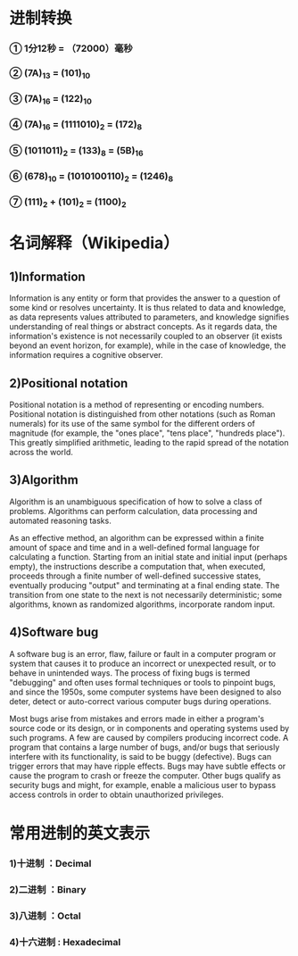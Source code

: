 进制转换
======

### ① 1分12秒 = （72000）毫秒

### ② (7A)<sub>13</sub> = (101)<sub>10</sub>

### ③ (7A)<sub>16</sub> = (122)<sub>10</sub>

### ④ (7A)<sub>16</sub> = (1111010)<sub>2</sub> = (172)<sub>8</sub>

### ⑤ (1011011)<sub>2</sub> = (133)<sub>8</sub> = (5B)<sub>16</sub>

### ⑥ (678)<sub>10</sub> = (1010100110)<sub>2</sub> = (1246)<sub>8</sub>

### ⑦ (111)<sub>2</sub> + (101)<sub>2</sub> = (1100)<sub>2</sub>



名词解释（Wikipedia）
=====

## 1)Information

Information is any entity or form that provides the answer to a question of some kind or resolves uncertainty. It is thus related to data and knowledge, as data represents values attributed to parameters, and knowledge signifies understanding of real things or abstract concepts. As it regards data, the information's existence is not necessarily coupled to an observer (it exists beyond an event horizon, for example), while in the case of knowledge, the information requires a cognitive observer.

## 2)Positional notation

Positional notation is a method of representing or encoding numbers. Positional notation is distinguished from other notations (such as Roman numerals) for its use of the same symbol for the different orders of magnitude (for example, the "ones place", "tens place", "hundreds place"). This greatly simplified arithmetic, leading to the rapid spread of the notation across the world.

## 3)Algorithm

Algorithm is an unambiguous specification of how to solve a class of problems. Algorithms can perform calculation, data processing and automated reasoning tasks.

 As an effective method, an algorithm can be expressed within a finite amount of space and time and in a well-defined formal language for calculating a function. Starting from an initial state and initial input (perhaps empty), the instructions describe a computation that, when executed, proceeds through a finite number of well-defined successive states, eventually producing "output" and terminating at a final ending state. The transition from one state to the next is not necessarily deterministic; some algorithms, known as randomized algorithms, incorporate random input.

## 4)Software bug

A software bug is an error, flaw, failure or fault in a computer program or system that causes it to produce an incorrect or unexpected result, or to behave in unintended ways. The process of fixing bugs is termed "debugging" and often uses formal techniques or tools to pinpoint bugs, and since the 1950s, some computer systems have been designed to also deter, detect or auto-correct various computer bugs during operations.

Most bugs arise from mistakes and errors made in either a program's source code or its design, or in components and operating systems used by such programs. A few are caused by compilers producing incorrect code. A program that contains a large number of bugs, and/or bugs that seriously interfere with its functionality, is said to be buggy (defective). Bugs can trigger errors that may have ripple effects. Bugs may have subtle effects or cause the program to crash or freeze the computer. Other bugs qualify as security bugs and might, for example, enable a malicious user to bypass access controls in order to obtain unauthorized privileges.



常用进制的英文表示
====

### 1)十进制 ：Decimal

### 2)二进制 ：Binary

### 3)八进制 ：Octal

### 4)十六进制 : Hexadecimal
